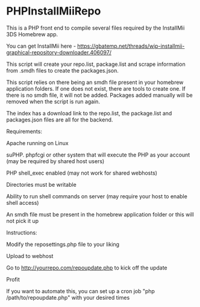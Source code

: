 # PHPInstallMiiRepo

This is a PHP front end to compile several files required by the InstallMii 3DS Homebrew app.

You can get InstallMii here - https://gbatemp.net/threads/wip-installmii-graphical-repository-downloader.406097/

This script will create your repo.list, package.list and scrape information from .smdh files to create the packages.json.

This script relies on there being an smdh file present in your homebrew application folders.  If one does not exist, there are tools to create one. If there is no smdh file, it will not be added.  Packages added manually will be removed when the script is run again.

The index has a download link to the repo.list, the package.list and packages.json files are all for the backend.

Requirements:

Apache running on Linux

suPHP. phpfcgi or other system that will execute the PHP as your account (may be required by shared host users)

PHP shell_exec enabled (may not work for shared webhosts)

Directories must be writable

Ability to run shell commands on server (may require your host to enable shell access)

An smdh file must be present in the homebrew application folder or this will not pick it up

Instructions:

Modify the reposettings.php file to your liking

Upload to webhost

Go to http://yourrepo.com/repoupdate.php to kick off the update

Profit

If you want to automate this, you can set up a cron job "php /path/to/repoupdate.php" with your desired times

